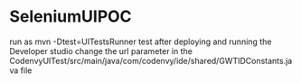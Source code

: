 SeleniumUIPOC
=============

run as mvn -Dtest=UITestsRunner test
after deploying and running the Developer studio change the url parameter in the CodenvyUITest/src/main/java/com/codenvy/ide/shared/GWTIDConstants.java file
